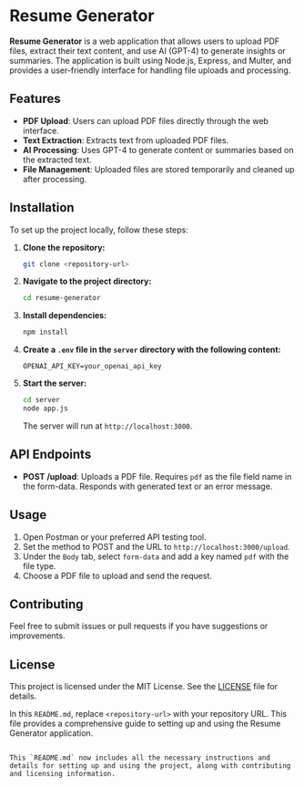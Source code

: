 # Resume Generator

**Resume Generator** is a web application that allows users to upload PDF files, extract their text content, and use AI (GPT-4) to generate insights or summaries. The application is built using Node.js, Express, and Multer, and provides a user-friendly interface for handling file uploads and processing.

## Features

- **PDF Upload**: Users can upload PDF files directly through the web interface.
- **Text Extraction**: Extracts text from uploaded PDF files.
- **AI Processing**: Uses GPT-4 to generate content or summaries based on the extracted text.
- **File Management**: Uploaded files are stored temporarily and cleaned up after processing.

## Installation

To set up the project locally, follow these steps:

1. **Clone the repository:**

   ```bash
   git clone <repository-url>
   ```

2. **Navigate to the project directory:**

   ```bash
   cd resume-generator
   ```

3. **Install dependencies:**

   ```bash
   npm install
   ```

4. **Create a `.env` file in the `server` directory with the following content:**

   ```env
   OPENAI_API_KEY=your_openai_api_key
   ```

5. **Start the server:**

   ```bash
   cd server
   node app.js
   ```

   The server will run at `http://localhost:3000`.

## API Endpoints

- **POST /upload**: Uploads a PDF file. Requires `pdf` as the file field name in the form-data. Responds with generated text or an error message.

## Usage

1. Open Postman or your preferred API testing tool.
2. Set the method to POST and the URL to `http://localhost:3000/upload`.
3. Under the `Body` tab, select `form-data` and add a key named `pdf` with the file type.
4. Choose a PDF file to upload and send the request.

## Contributing

Feel free to submit issues or pull requests if you have suggestions or improvements.

## License

This project is licensed under the MIT License. See the [LICENSE](LICENSE) file for details.

In this `README.md`, replace `<repository-url>` with your repository URL. This file provides a comprehensive guide to setting up and using the Resume Generator application.
```

This `README.md` now includes all the necessary instructions and details for setting up and using the project, along with contributing and licensing information.
